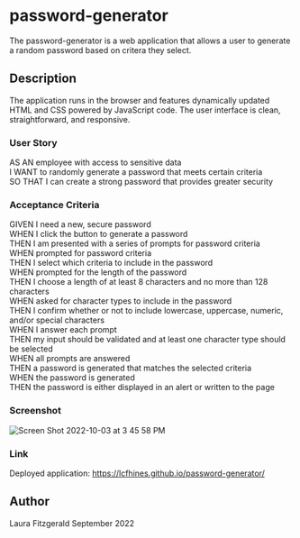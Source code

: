 # password-generator
The password-generator is a web application that allows a user to generate a random password based on critera they select.  

## Description
The application runs in the browser and features dynamically updated HTML and CSS powered by JavaScript code. The user interface is clean, straightforward, and responsive.

### User Story
AS AN employee with access to sensitive data  
I WANT to randomly generate a password that meets certain criteria  
SO THAT I can create a strong password that provides greater security

### Acceptance Criteria
GIVEN I need a new, secure password  
WHEN I click the button to generate a password  
THEN I am presented with a series of prompts for password criteria  
WHEN prompted for password criteria  
THEN I select which criteria to include in the password  
WHEN prompted for the length of the password  
THEN I choose a length of at least 8 characters and no more than 128 characters  
WHEN asked for character types to include in the password  
THEN I confirm whether or not to include lowercase, uppercase, numeric, and/or special characters  
WHEN I answer each prompt  
THEN my input should be validated and at least one character type should be selected  
WHEN all prompts are answered  
THEN a password is generated that matches the selected criteria  
WHEN the password is generated  
THEN the password is either displayed in an alert or written to the page  

### Screenshot  
![Screen Shot 2022-10-03 at 3 45 58 PM](https://user-images.githubusercontent.com/113798073/193665419-134c313d-68b0-4409-ad5d-1ebf8792df25.png)


### Link
Deployed application: https://lcfhines.github.io/password-generator/ 

## Author
Laura Fitzgerald
September 2022
